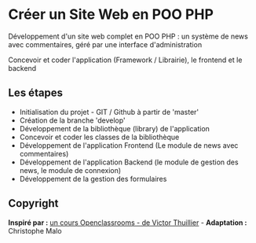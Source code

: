 # Créer un Site Web en POO PHP

Développement d'un site web complet en POO PHP : un système de news avec commentaires, géré par une interface d'administration

Concevoir et coder l'application (Framework / Librairie), le frontend et le backend

## Les étapes
- Initialisation du projet - GIT / Github à partir de 'master'
- Création de la branche 'develop'
- Développement de la bibliothèque (library) de l'application
- Concevoir et coder les classes de la bibliothèque
- Développement de l'application Frontend (Le module de news avec commentaires)
- Développement de l'application Backend (le module de gestion des news, le module de connexion)
- Développement de la gestion des formulaires

## Copyright
**Inspiré par :** [un cours Openclassrooms - de Victor Thuillier](https://openclassrooms.com/courses/programmez-en-oriente-objet-en-php/description-de-l-application) - **Adaptation :** Christophe Malo